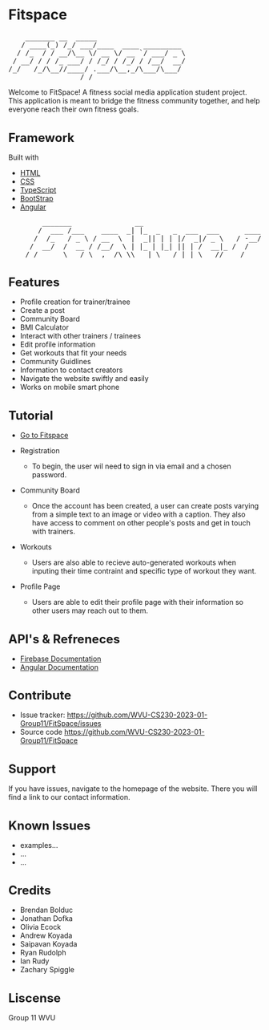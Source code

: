 # Fitspace
<pre>
    _______ __  _____                     
   / ____(_) /_/ ___/____  ____ _________ 
  / /_  / / __/\__ \/ __ \/ __ `/ ___/ _ \
 / __/ / / /_ ___/ / /_/ / /_/ / /__/  __/
/_/   /_/\__//____/ .___/\__,_/\___/\___/ 
                 /_/                      
</pre>
Welcome to FitSpace! A fitness social media application student project. 
This application is meant to bridge the fitness community together, and help everyone reach their own fitness goals.


<h1 style = "font-size: 24px;"><strong>Framework</strong></h1>

Built with
- <a href="https://www.w3schools.com/html/"> HTML</a>
- <a href="https://www.w3schools.com/css/default.asp">CSS</a>
- <a href="https://www.typescriptlang.org/">TypeScript</a>
- <a href="https://getbootstrap.com/">BootStrap</a>
- <a href="https://angular.io/">Angular</a>

<pre>
        _______               __
       /  ___ /___    ____  _| |_  _   _  ___  ___      ____
      /  /_   / _ \ / __  \  |  _|| | | |/  _|/ _ \   / -__/ 
     /  __/  /  __ / /__/  \ | |_ | |_| || | /  __|_ /  /
    /_/      \___/ \__,__/\_\\___| \___/ |_| \___//___ /
</pre>
<h1 style = "font-size: 24px;"><strong>Features</strong></h1>

- Profile creation for trainer/trainee 
- Create a post
- Community Board
- BMI Calculator
- Interact with other trainers / trainees
- Edit profile information
- Get workouts that fit your needs
- Community Guidlines
- Information to contact creators
- Navigate the website swiftly and easily
- Works on mobile smart phone


<h1 style = "font-size: 24px;"><strong>Tutorial</strong></h1>

- <a href="http://localhost:4200/">Go to Fitspace </a>

- Registration
    - To begin, the user wil need to sign in via email and a chosen password.

- Community Board
    - Once the account has been created, a user can create posts varying from a simple text to an image or video with a caption. They also have access to comment on other people's posts and get in touch with trainers. 

- Workouts
    - Users are also able to recieve auto-generated workouts when inputing their time contraint and specific type of workout they want. 

- Profile Page
    - Users are able to edit their profile page with their information so other users may reach out to them.

<h1 style = "font-size: 24px;"><strong>API's & Refreneces </strong></h1>


- <a href="https://firebase.google.com/docs/"> Firebase Documentation</a>
- <a href="https://angular.io/docs"> Angular Documentation</a>

<h1 style = "font-size: 24px;"><strong>Contribute
</strong></h1>


- Issue tracker: <a href="https://github.com/WVU-CS230-2023-01-Group11/FitSpace/issues"> https://github.com/WVU-CS230-2023-01-Group11/FitSpace/issues </a>
- Source code <a href="https://github.com/WVU-CS230-2023-01-Group11/FitSpace" >https://github.com/WVU-CS230-2023-01-Group11/FitSpace</a>

<h1 style = "font-size: 24px;"><strong>Support</strong></h1>


If you have issues, navigate to the homepage of the website. There you will find a link to our contact information. 

<h1 style = "font-size: 24px;"><strong>Known Issues</strong></h1>

- examples...
- ...
- ...


<h1 style = "font-size: 24px;"><strong>Credits</strong></h1>


- Brendan Bolduc
- Jonathan Dofka
- Olivia Ecock
- Andrew Koyada
- Saipavan Koyada
- Ryan Rudolph
- Ian Rudy
- Zachary Spiggle

<h1 style = "font-size: 24px;"><strong>Liscense</strong></h1>

Group 11 WVU
